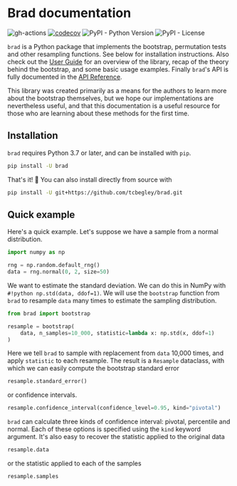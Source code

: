 # Brad documentation

![gh-actions](https://github.com/tcbegley/brad/workflows/Tests/badge.svg)
[![codecov](https://codecov.io/gh/tcbegley/brad/branch/main/graph/badge.svg?token=aJUDsDeu1t)](https://codecov.io/gh/tcbegley/brad)
![PyPI - Python Version](https://img.shields.io/pypi/pyversions/brad)
![PyPI - License](https://img.shields.io/pypi/l/brad)

`brad` is a Python package that implements the bootstrap, permutation tests and
other resampling functions. See below for installation instructions. Also check
out the [User Guide](user-guide/) for an overview of the library, recap of the
theory behind the bootstrap, and some basic usage examples. Finally `brad`'s API
is fully documented in the [API Reference](reference/).

This library was created primarily as a means for the authors to learn more
about the bootstrap themselves, but we hope our implementations are nevertheless
useful, and that this documentation is a useful resource for those who are
learning about these methods for the first time.

## Installation

`brad` requires Python 3.7 or later, and can be installed with `pip`.

```sh
pip install -U brad
```

That's it! :tada: You can also install directly from source with

```sh
pip install -U git+https://github.com/tcbegley/brad.git
```

## Quick example

Here's a quick example. Let's suppose we have a sample from a normal
distribution.

```python
import numpy as np

rng = np.random.default_rng()
data = rng.normal(0, 2, size=50)
```

We want to estimate the standard deviation. We can do this in NumPy with
`#!python np.std(data, ddof=1)`. We will use the `bootstrap` function from
`brad` to resample `data` many times to estimate the sampling distribution.

```python
from brad import bootstrap

resample = bootstrap(
    data, n_samples=10_000, statistic=lambda x: np.std(x, ddof=1)
)
```

Here we tell `brad` to sample with replacement from `data` 10,000 times, and
apply `statistic` to each resample. The result is a `Resample` dataclass, with
which we can easily compute the bootstrap standard error

```python
resample.standard_error()
```

or confidence intervals.

```python
resample.confidence_interval(confidence_level=0.95, kind="pivotal")
```

`brad` can calculate three kinds of confidence interval: pivotal, percentile and
normal. Each of these options is specified using the `kind` keyword argument.
It's also easy to recover the statistic applied to the original data

```python
resample.data
```

or the statistic applied to each of the samples

```python
resample.samples
```

